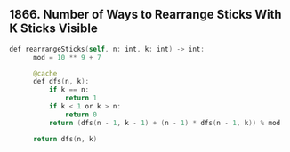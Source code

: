 ## 1866. Number of Ways to Rearrange Sticks With K Sticks Visible
```swift
def rearrangeSticks(self, n: int, k: int) -> int:
      mod = 10 ** 9 + 7

      @cache
      def dfs(n, k):
          if k == n:
              return 1
          if k < 1 or k > n:
              return 0
          return (dfs(n - 1, k - 1) + (n - 1) * dfs(n - 1, k)) % mod

      return dfs(n, k)
```

